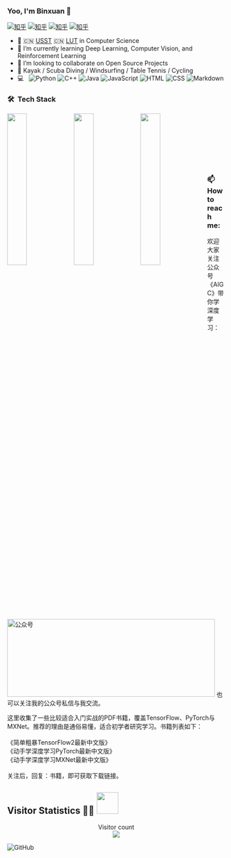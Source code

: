 ### Yoo, I'm Binxuan 👋
[![知乎](https://img.shields.io/badge/头条-查看-red)](https://www.toutiao.com/c/user/token/MS4wLjABAAAAWW9q9CDDknH505HKHfHodOmPcQUXsDte2VBkT_l7ADAWxMgxlZKbrRsQeBBRUCEN/?source=tuwen_detail&log_from=0ca1f97d94514_1711635406878)
[![知乎](https://img.shields.io/badge/博客-查看-blue)](https://binxuan98.github.io/)
[![知乎](https://img.shields.io/badge/bilibili-查看-yellow)](https://space.bilibili.com/18891861?spm_id_from=333.1007.0.0)
[![知乎](https://img.shields.io/badge/公众号-查看-green)](https://www.zhihu.com/people/xiaosongshine)

- 🍻  🇨🇳 [USST](https://www.usst.edu.cn/main.htm)  🇨🇳 [LUT](https://www.lut.edu.cn/) in Computer Science
- 🌱  I’m currently learning Deep Learning, Computer Vision, and Reinforcement Learning
- 👯  I’m looking to collaborate on Open Source Projects
- 🏃  Kayak / Scuba Diving / Windsurfing / Table Tennis / Cycling
- 💻 &nbsp;
  ![Python](https://img.shields.io/badge/-Python-333333?style=flat&logo=python)
  ![C++](https://img.shields.io/badge/-C++-333333?style=flat&logo=c%2B%2B)
  ![Java](https://img.shields.io/badge/-Java-333333?style=flat&logo=java)
  ![JavaScript](https://img.shields.io/badge/-JavaScript-333333?style=flat&logo=javascript)
  ![HTML](https://img.shields.io/badge/-HTML-333333?style=flat&logo=HTML5)
  ![CSS](https://img.shields.io/badge/-CSS-333333?style=flat&logo=CSS3)
  ![Markdown](https://img.shields.io/badge/-Markdown-333333?style=flat&logo=markdown)


### 🛠 &nbsp;Tech Stack
<a href="#">
  <img align="left" width="30%" src="https://github-readme-stats.vercel.app/api?username=binxuan98&theme=vue&&hide=prs,contribs" />
  <img align="left" width="30%" src="https://github-readme-stats.vercel.app/api/top-langs/?username=binxuan98&layout=compact&theme=vue&&hide=prs,contribs" />
  <img align="left" width="30%" src="https://github-readme-streak-stats.herokuapp.com/?user=binxuan98&theme=vue&&hide=prs,contribs" />
</a>
<br/>
<br/>
<br/>
<br/>
<br/>
<br/>
<br/>

### 📫 &nbsp; How to reach me:

<p>欢迎大家关注公众号《AIGC》带你学深度学习： </p>

</br>
<img src="" height="180" width="480" alt="公众号" />
也可以关注我的公众号私信与我交流。
</br>

这里收集了一些比较适合入门实战的PDF书籍，覆盖TensorFlow、PyTorch与MXNet。推荐的理由是通俗易懂，适合初学者研究学习。书籍列表如下：
</br>
</br>
《简单粗暴TensorFlow2最新中文版》
</br>
《动手学深度学习PyTorch最新中文版》
</br>
《动手学深度学习MXNet最新中文版》
</br>
</br>
关注后，回复：书籍，即可获取下载链接。


 ## Visitor Statistics 👨‍💻 <img src="https://media.giphy.com/media/mGcNjsfWAjY5AEZNw6/giphy.gif" width="50">

<p align="center"> 
  Visitor count<br>
  <img src="https://profile-counter.glitch.me/binxuan98/count.svg" />
</p>

![GitHub](https://img.shields.io/badge/GitHub-100000?style=for-the-badge&logo=github&logoColor=white)
